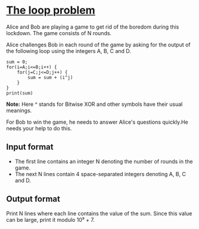 # [The loop problem][link]

Alice and Bob are playing a game to get rid of the boredom during this lockdown. The game consists of N rounds.

Alice challenges Bob in each round of the game by asking for the output of the following loop using the integers A, B, C and D.

    sum = 0;
    for(i=A;i<=B;i++) {
        for(j=C;j<=D;j++) {
            sum = sum + (i^j)
        }
    }
    print(sum)

**Note:** Here ^ stands for Bitwise XOR and other symbols have their usual meanings.

For Bob to win the game, he needs to answer Alice's questions quickly.He needs your help to do this.

## Input format

- The first line contains an integer N denoting the number of rounds in the game.
- The next N lines contain 4 space-separated integers denoting A, B, C and D.

## Output format

Print N lines where each line contains the value of the sum. Since this value can be large, print it modulo 10⁹ + 7.

[link]: https://www.hackerearth.com/practice/algorithms/dynamic-programming/introduction-to-dynamic-programming-1/practice-problems/algorithm/loop-problem-db615209/
